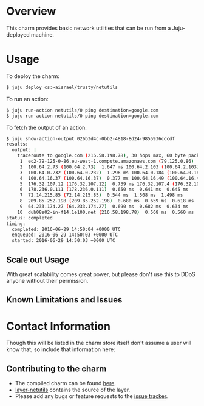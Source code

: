 # Overview

This charm provides basic network utilities that can be run from a Juju-deployed
machine.

# Usage

To deploy the charm:
```bash
$ juju deploy cs:~aisrael/trusty/netutils
```

To run an action:
```bash
$ juju run-action netutils/0 ping destination=google.com
$ juju run-action netutils/0 ping destination=google.com
```

To fetch the output of an action:
```bash
$ juju show-action-output 026b3d4c-0bb2-4818-8d24-9855936cdcdf
results:
  output: |
    traceroute to google.com (216.58.198.78), 30 hops max, 60 byte packets
     1  ec2-79-125-0-86.eu-west-1.compute.amazonaws.com (79.125.0.86)  1.431 ms  1.410 ms  1.380 ms
     2  100.64.2.73 (100.64.2.73)  1.647 ms 100.64.2.103 (100.64.2.103)  1.247 ms 100.64.2.121 (100.64.2.121)  1.224 ms
     3  100.64.0.232 (100.64.0.232)  1.296 ms 100.64.0.184 (100.64.0.184)  1.515 ms 100.64.0.234 (100.64.0.234)  1.079 ms
     4  100.64.16.37 (100.64.16.37)  0.377 ms 100.64.16.49 (100.64.16.49)  0.347 ms 100.64.16.1 (100.64.16.1)  0.340 ms
     5  176.32.107.12 (176.32.107.12)  0.739 ms 176.32.107.4 (176.32.107.4)  0.875 ms  0.748 ms
     6  178.236.0.111 (178.236.0.111)  0.650 ms  0.641 ms  0.645 ms
     7  72.14.215.85 (72.14.215.85)  0.544 ms  1.508 ms  1.498 ms
     8  209.85.252.198 (209.85.252.198)  0.680 ms  0.659 ms  0.618 ms
     9  64.233.174.27 (64.233.174.27)  0.690 ms  0.682 ms  0.634 ms
    10  dub08s02-in-f14.1e100.net (216.58.198.78)  0.568 ms  0.560 ms  0.595 ms
status: completed
timing:
  completed: 2016-06-29 14:50:04 +0000 UTC
  enqueued: 2016-06-29 14:50:03 +0000 UTC
  started: 2016-06-29 14:50:03 +0000 UTC
```

## Scale out Usage

With great scalability comes great power, but please don't use this to DDoS anyone without their permission.

## Known Limitations and Issues

# Contact Information

Though this will be listed in the charm store itself don't assume a user will
know that, so include that information here:

## Contributing to the charm

  - The compiled charm can be found [here](https://www.jujucharms.com/u/aisrael/netutils).
  - [layer-netutils](https://www.github.com/AdamIsrael/layer-netutils/) contains the source of the layer.
  - Please add any bugs or feature requests to the [issue tracker](https://www.github.com/AdamIsrael/layer-netutils/issues).
